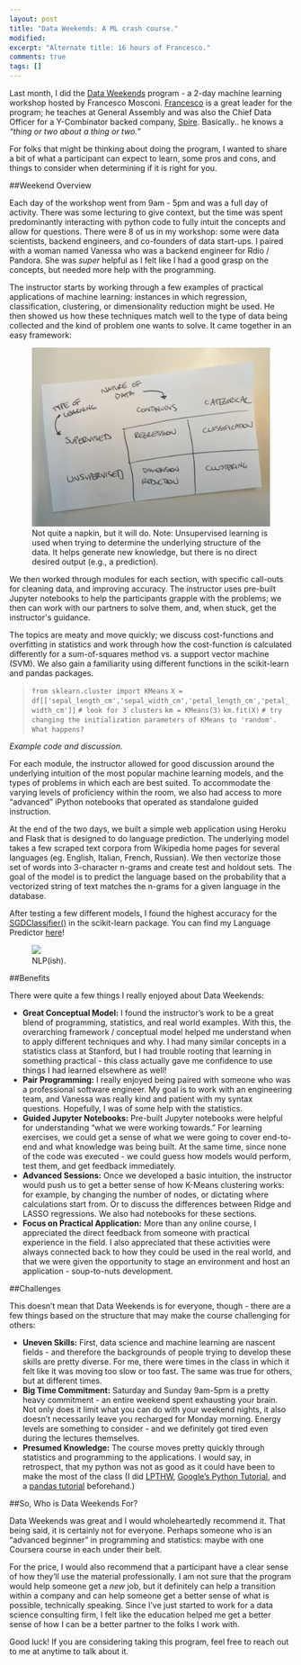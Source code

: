 ```yaml
---
layout: post
title: "Data Weekends: A ML crash course."
modified:
excerpt: "Alternate title: 16 hours of Francesco."
comments: true
tags: []
---
```


Last month, I did the [Data Weekends][1] program - a 2-day machine learning workshop hosted by Francesco Mosconi. [Francesco][2] is a great leader for the program; he teaches at General Assembly and was also the Chief Data Officer for a Y-Combinator backed company, [Spire][3]. Basically.. he knows a *“thing or two about a thing or two.”*

For folks that might be thinking about doing the program, I wanted to share a bit of what a participant can expect to learn, some pros and cons, and things to consider when determining if it is right for you.

##Weekend Overview

Each day of the workshop went from 9am - 5pm and was a full day of activity. There was some lecturing to give context, but the time was spent predominantly interacting with python code to fully intuit the concepts and allow for questions. There were 8 of us in my workshop: some were data scientists, backend engineers, and co-founders of data start-ups. I paired with a woman named Vanessa who was a backend engineer for Rdio / Pandora. She was *super* helpful as I felt like I had a good grasp on the concepts, but needed more help with the programming. 

The instructor starts by working through a few examples of practical applications of machine learning: instances in which regression, classification, clustering, or dimensionality reduction might be used. He then showed us how these techniques match well to the type of data being collected and the kind of problem one wants to solve. It came together in an easy framework:

<figure>
	<img src="/images/dataweekends.png">
	<figcaption>Not quite a napkin, but it will do. Note: Unsupervised learning is used when trying to determine the underlying structure of the data. It helps generate new knowledge, but there is no direct desired output (e.g., a prediction).</figcaption>
</figure>

We then worked through modules for each section, with specific call-outs for cleaning data, and improving accuracy. The instructor uses pre-built Jupyter notebooks to help the participants grapple with the problems; we then can work with our partners to solve them, and, when stuck, get the instructor's guidance. 

The topics are meaty and move quickly; we discuss cost-functions and overfitting in statistics and work through how the cost-function is calculated differently for a sum-of-squares method vs. a support vector machine (SVM). We also gain a familiarity using different functions in the scikit-learn and pandas packages. 

>```from sklearn.cluster import KMeans```
```X = df[['sepal_length_cm','sepal_width_cm','petal_length_cm','petal_width_cm']]```
```# look for 3 clusters```
```km = KMeans(3)```
```km.fit(X)```
```# try changing the initialization parameters of KMeans to 'random'. What happens?```

*Example code and discussion.*

For each module, the instructor allowed for good discussion around the underlying intuition of the most popular machine learning models, and the types of problems in which each are best suited. To accommodate the varying levels of proficiency within the room, we also had access to more “advanced” iPython notebooks that operated as standalone guided instruction. 

At the end of the two days, we built a simple web application using Heroku and Flask that is designed to do language prediction. The underlying model takes a few scraped text corpora from Wikipedia home pages for several languages (eg. English, Italian, French, Russian). We then vectorize those set of words into 3-character n-grams and create test and holdout sets. The goal of the model is to predict the language based on the probability that a vectorized string of text matches the n-grams for a given language in the database. 

After testing a few different models, I found the highest accuracy for the [SGDClassifier()][5] in the scikit-learn package. You can find my Language Predictor [here][6]!

<figure>
	<img src="/images/Heroku_App.png">
	<figcaption>NLP(ish).</figcaption>
</figure>

##Benefits

There were quite a few things I really enjoyed about Data Weekends: 

* **Great Conceptual Model:** I found the instructor’s work to be a great blend of programming, statistics, and real world examples. With this, the overarching framework / conceptual model helped me understand when to apply different techniques and why. I had many similar concepts in a statistics class at Stanford, but I had trouble rooting that learning in something practical - this class actually gave me confidence to use things I had learned elsewhere as well!
* **Pair Programming:** I really enjoyed being paired with someone who was a professional software engineer. My goal is to work with an engineering team, and Vanessa was really kind and patient with my syntax questions. Hopefully, I was of some help with the statistics. 
* **Guided Jupyter Notebooks:** Pre-built Jupyter notebooks were helpful for understanding “what we were working towards.” For learning exercises, we could get a sense of what we were going to cover end-to-end and what knowledge was being built. At the same time, since none of the code was executed - we could guess how models would perform, test them, and get feedback immediately.
* **Advanced Sessions:** Once we developed a basic intuition, the instructor would push us to get a better sense of how K-Means clustering works: for example, by changing the number of nodes, or dictating where calculations start from. Or to discuss the differences between Ridge and LASSO regressions. We also had notebooks for these sections.
* **Focus on Practical Application:** More than any online course, I appreciated the direct feedback from someone with practical experience in the field. I also appreciated that these activities were always connected back to how they could be used in the real world, and that we were given the opportunity to stage an environment and host an application - soup-to-nuts development.

##Challenges

This doesn’t mean that Data Weekends is for everyone, though - there are a few things based on the structure that may make the course challenging for others: 

* **Uneven Skills:** First, data science and machine learning are nascent fields - and therefore the backgrounds of people trying to develop these skills are pretty diverse. For me, there were times in the class in which it felt like it was moving too slow or too fast. The same was true for others, but at different times. 
* **Big Time Commitment:** Saturday and Sunday 9am-5pm is a pretty heavy commitment - an entire weekend spent exhausting your brain. Not only does it limit what you can do with your weekend nights, it also doesn’t necessarily leave you recharged for Monday morning. Energy levels are something to consider - and we definitely got tired even during the lectures themselves.
* **Presumed Knowledge:** The course moves pretty quickly through statistics and programming to the applications. I would say, in retrospect, that my python was not as good as it could have been to make the most of the class (I did [LPTHW][7], [Google’s Python Tutorial][8], and a [pandas tutorial][9] beforehand.)

##So, Who is Data Weekends For?

Data Weekends was great and I would wholeheartedly recommend it. That being said, it is certainly not for everyone. Perhaps someone who is an “advanced beginner” in programming and statistics: maybe with one Coursera course in each under their belt. 

For the price, I would also recommend that a participant have a clear sense of how they’ll use the material professionally. I am not sure that the program would help someone get a *new* job, but it definitely can help a transition within a company and can help someone get a better sense of what is possible, technically speaking. Since I’ve just started to work for a data science consulting firm, I felt like the education helped me get a better sense of how I can be a better partner to the folks I work with. 

Good luck! If you are considering taking this program, feel free to reach out to me at anytime to talk about it. 

[1]: http://www.dataweekends.com/
[2]: https://www.linkedin.com/in/framosconis
[3]: https://www.spire.io/
[4]: https://www.quora.com/What-is-the-difference-between-supervised-and-unsupervised-learning-algorithms
[5]: http://scikit-learn.org/stable/modules/sgd.html
[6]: http://salty-inlet-1328.herokuapp.com/
[7]: http://learnpythonthehardway.org/
[8]: https://developers.google.com/edu/python/
[9]: http://pandas.pydata.org/pandas-docs/stable/10min.html